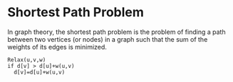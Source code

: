 # Shortest Path Problem
In graph theory, the shortest path problem is the problem of finding a path between two vertices (or nodes) in a graph such that the sum of the weights of its edges is minimized.

```
Relax(u,v,w)
if d[v] > d[u]+w(u,v)
  d[v]=d[u]+w(u,v)
```
